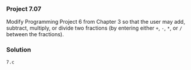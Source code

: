 ### Project 7.07
Modify Programming Project 6 from Chapter 3 so that the user may add, subtract, multiply, or divide two fractions (by entering either `+`, `-`, `*`, or `/` between the fractions).

### Solution
`7.c`

